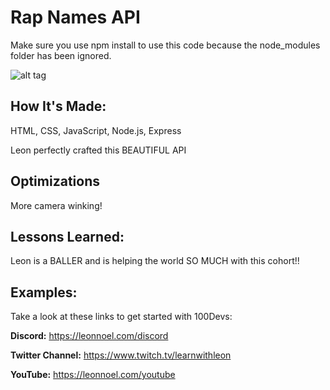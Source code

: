 # Rap Names API
Make sure you use npm install to use this code because the node_modules folder has been ignored.
<!--
**Link to project:** http://recruiters-love-seeing-live-demos.com/ -->

![alt tag](https://i.guim.co.uk/img/media/f6944ae7015063b4cd9ca21ed07c83aac89ad244/0_89_2000_1200/master/2000.jpg?width=1200&height=1200&quality=85&auto=format&fit=crop&s=5383dcfed64d39eefa190bb809571091)

## How It's Made:

HTML, CSS, JavaScript, Node.js, Express

Leon perfectly crafted this BEAUTIFUL API

## Optimizations

More camera winking!

## Lessons Learned:

Leon is a BALLER and is helping the world SO MUCH with this cohort!!

## Examples:
Take a look at these links to get started with 100Devs:

**Discord:** https://leonnoel.com/discord

**Twitter Channel:** https://www.twitch.tv/learnwithleon

**YouTube:** https://leonnoel.com/youtube
